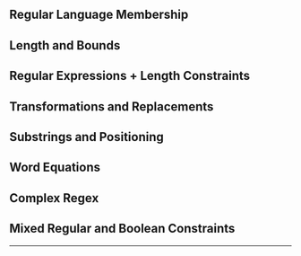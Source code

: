 ## Regular Language Membership

## Length and Bounds

## Regular Expressions + Length Constraints

## Transformations and Replacements

## Substrings and Positioning

## Word Equations

## Complex Regex

## Mixed Regular and Boolean Constraints

---

